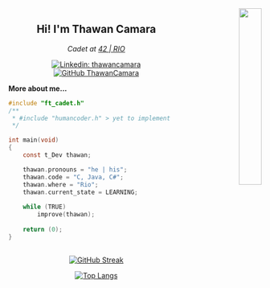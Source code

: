 <div align="right">
<img align="right" src="https://user-images.githubusercontent.com/74421838/179423821-7516ab58-7861-4d2e-9d47-782918c7ea62.png" width=30%>
</div>

<div align="center">
<h2>Hi! I'm Thawan Camara</h2>

<p>
<em>Cadet at <a href="https://42.rio/">42 | RIO</a></em>

[![Linkedin: thawancamara](https://img.shields.io/badge/-thawancamara-blue?style=flat-square&logo=Linkedin&logoColor=white&link=https://www.linkedin.com/in/thawan-de-souza-camara/)](https://www.linkedin.com/in/thawan-de-souza-camara/)
[![GitHub ThawanCamara](https://img.shields.io/github/followers/thawancamara?label=follow&style=social)](https://github.com/ThawanCamara)
</p>
</div>

<div>
<p><strong>More about me...</strong></p>

```c
#include "ft_cadet.h"
/**
 * #include "humancoder.h" > yet to implement
 */

int main(void)
{
    const t_Dev thawan;

    thawan.pronouns = "he | his";
    thawan.code = "C, Java, C#";
    thawan.where = "Rio";
    thawan.current_state = LEARNING;
    
    while (TRUE)
        improve(thawan);	
    
    return (0);
}
```

</div>

<div id="stats" align="center">

<h2></h2>

[![GitHub Streak](https://github-readme-streak-stats.herokuapp.com?user=ThawanCamara&theme=elegant&background=000000&ring=DD9F00&dates=DD8405&border=DDDDDD)](https://git.io/streak-stats)

[![Top Langs](https://github-readme-stats.vercel.app/api/top-langs/?username=thawancamara&layout=compact&theme=vision-friendly-dark&hide=title)](https://github.com/anuraghazra/github-readme-stats)
</div>

